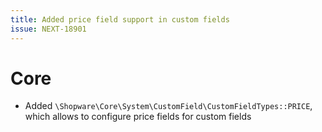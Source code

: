 ```yaml
---
title: Added price field support in custom fields
issue: NEXT-18901
---
```

# Core
* Added `\Shopware\Core\System\CustomField\CustomFieldTypes::PRICE`, which allows to configure price fields for custom fields 
